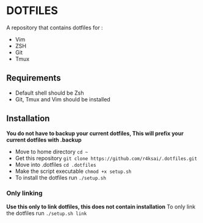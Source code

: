 # DOTFILES

A repository that contains dotfiles for :
- Vim
- ZSH
- Git
- Tmux

## Requirements

- Default shell should be Zsh
- Git, Tmux and Vim should be installed

## Installation 

**You do not have to backup your current dotfiles, This will prefix your current dotfiles with .backup** 

- Move to home directory `cd ~`
- Get this repository `git clone https://github.com/r4ksai/.dotfiles.git`
- Move into .dotfiles `cd .dotfiles`
- Make the script executable `chmod +x setup.sh`
- To install the dotfiles run `./setup.sh`

### Only linking

**Use this only to link dotfiles, this does not contain installation**
To only link the dotfiles run `./setup.sh link`

